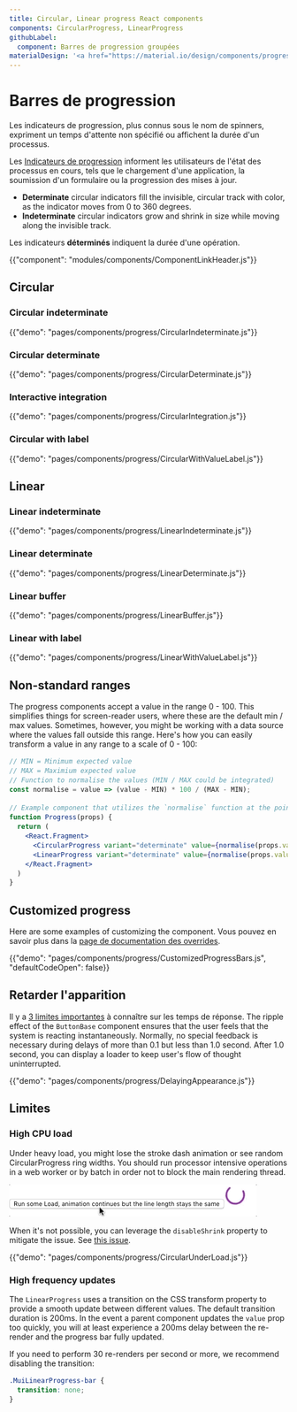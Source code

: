 ```yaml
---
title: Circular, Linear progress React components
components: CircularProgress, LinearProgress
githubLabel:
  component: Barres de progression groupées
materialDesign: '<a href="https://material.io/design/components/progress-indicators.html#linear-progress-indicators">Linear progress</a> indicators.'
---
```


# Barres de progression

<p class="description">Les indicateurs de progression, plus connus sous le nom de spinners, expriment un temps d'attente non spécifié ou affichent la durée d'un processus.</p>

Les [Indicateurs de progression](https://material.io/design/components/progress-indicators.html) informent les utilisateurs de l'état des processus en cours, tels que le chargement d'une application, la soumission d'un formulaire ou la progression des mises à jour.

- **Determinate** circular indicators fill the invisible, circular track with color, as the indicator moves from 0 to 360 degrees.
- **Indeterminate** circular indicators grow and shrink in size while moving along the invisible track.

Les indicateurs **déterminés** indiquent la durée d'une opération.

{{"component": "modules/components/ComponentLinkHeader.js"}}

## Circular

### Circular indeterminate

{{"demo": "pages/components/progress/CircularIndeterminate.js"}}

### Circular determinate

{{"demo": "pages/components/progress/CircularDeterminate.js"}}

### Interactive integration

{{"demo": "pages/components/progress/CircularIntegration.js"}}

### Circular with label

{{"demo": "pages/components/progress/CircularWithValueLabel.js"}}

## Linear

### Linear indeterminate

{{"demo": "pages/components/progress/LinearIndeterminate.js"}}

### Linear determinate

{{"demo": "pages/components/progress/LinearDeterminate.js"}}

### Linear buffer

{{"demo": "pages/components/progress/LinearBuffer.js"}}

### Linear with label

{{"demo": "pages/components/progress/LinearWithValueLabel.js"}}

## Non-standard ranges

The progress components accept a value in the range 0 - 100. This simplifies things for screen-reader users, where these are the default min / max values. Sometimes, however, you might be working with a data source where the values fall outside this range. Here's how you can easily transform a value in any range to a scale of 0 - 100:

```jsx
// MIN = Minimum expected value
// MAX = Maximium expected value
// Function to normalise the values (MIN / MAX could be integrated)
const normalise = value => (value - MIN) * 100 / (MAX - MIN);

// Example component that utilizes the `normalise` function at the point of render.
function Progress(props) {
  return (
    <React.Fragment>
      <CircularProgress variant="determinate" value={normalise(props.value)} />
      <LinearProgress variant="determinate" value={normalise(props.value)} />
    </React.Fragment>
  )
}
```

## Customized progress

Here are some examples of customizing the component. Vous pouvez en savoir plus dans la [page de documentation des overrides](/customization/components/).

{{"demo": "pages/components/progress/CustomizedProgressBars.js", "defaultCodeOpen": false}}

## Retarder l'apparition

Il y a [3 limites importantes](https://www.nngroup.com/articles/response-times-3-important-limits/) à connaître sur les temps de réponse. The ripple effect of the `ButtonBase` component ensures that the user feels that the system is reacting instantaneously. Normally, no special feedback is necessary during delays of more than 0.1 but less than 1.0 second. After 1.0 second, you can display a loader to keep user's flow of thought uninterrupted.

{{"demo": "pages/components/progress/DelayingAppearance.js"}}

## Limites

### High CPU load

Under heavy load, you might lose the stroke dash animation or see random CircularProgress ring widths. You should run processor intensive operations in a web worker or by batch in order not to block the main rendering thread.

![heavy load](/static/images/progress/heavy-load.gif)

When it's not possible, you can leverage the `disableShrink` property to mitigate the issue. See [this issue](https://github.com/mui-org/material-ui/issues/10327).

{{"demo": "pages/components/progress/CircularUnderLoad.js"}}

### High frequency updates

The `LinearProgress` uses a transition on the CSS transform property to provide a smooth update between different values. The default transition duration is 200ms. In the event a parent component updates the `value` prop too quickly, you will at least experience a 200ms delay between the re-render and the progress bar fully updated.

If you need to perform 30 re-renders per second or more, we recommend disabling the transition:

```css
.MuiLinearProgress-bar {
  transition: none;
}
```
